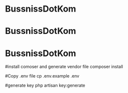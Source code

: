 # BussnissDotKom
# BussnissDotKom
# BussnissDotKom
#install comoser and generate vendor file
composer install

#Copy .env file
cp .env.example .env

#generate key 
php artisan key:generate
